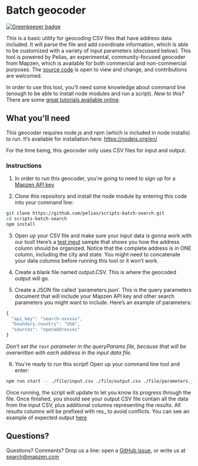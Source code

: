 # Batch geocoder

[![Greenkeeper badge](https://badges.greenkeeper.io/pelias/scripts-batch-search.svg)](https://greenkeeper.io/)

This is a basic utility for geocoding CSV files that have address data included. It will parse the file and add coordinate information, which is able to be customized with a variety of input parameters (discussed below). This tool is powered by Pelias, an experimental, community-focused geocoder from Mapzen, which is available for both commercial and non-commercial purposes. The [source code](https://github.com/pelias/pelias) is open to view and change, and contributions are welcomed.

In order to use this tool, you’ll need some knowledge about command line (enough to be able to install node modules and run a script). _New to this?_ There are some [great tutorials available online](https://www.learnenough.com/command-line-tutorial).


## What you'll need

This geocoder requires node.js and npm (which is included in node installs) to run. It’s available for installation here: https://nodejs.org/en/

For the time being, this geocoder only uses CSV files for input and output.

### Instructions
1. In order to run this geocoder, you’re going to need to sign up for a [Mapzen API key](https://mapzen.com/developers)

2. Clone this repository and install the node module by entering this code into your command line:

```bash
git clone https://github.com/pelias/scripts-batch-search.git
cd scripts-batch-search
npm install
```

3. Open up your CSV file and make sure your input data is gonna work with our tool! Here’s a [test input](https://github.com/pelias/scripts-batch-search/blob/master/test/input.csv) sample that shows you how the address column should be organized. Notice that the complete address is in ONE column, including the city and state. You might need to concatenate your data columns before running this tool or it won’t work.

4. Create a blank file named output.CSV. This is where the geocoded output will go.

5. Create a JSON file called ‘parameters.json’. This is the query parameters document that will include your Mapzen API key and other search parameters you might want to include. Here’s an example of parameters:

```javascript
{  
  "api_key": "search-xxxxxx",
  "boundary.country": "USA",
  "sources": "openaddresses"
}
```

*Don't set the `text` parameter in the queryParams file, because that will be overwritten with each address in the
input data file.*

6. You're ready to run this script! Open up your command line tool and enter:

```bash
npm run start -- ./file/input.csv ./file/output.csv ./file/parameters.json
```

Once running, the script will update to let you know its progress through the file. Once finished, you should see your output CSV file contain all the data from the input CSV, plus additional columns representing the results. All results columns will be prefixed with res_ to avoid conflicts. You can see an example of expected output [here](test/expectedOutput.csv)

## Questions?
Questions? Comments? Drop us a line: open a [GitHub issue](https://github.com/pelias/pelias/issues), or write us at [search@mapzen.com](mailto:search@mapzen.com)
